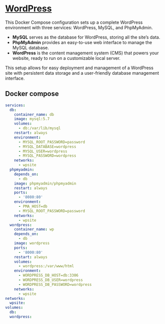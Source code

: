 # [WordPress](https://hub.docker.com/_/wordpress)

This Docker Compose configuration sets up a complete WordPress environment with three services: WordPress, MySQL, and PhpMyAdmin.

- **MySQL** serves as the database for WordPress, storing all the site’s data.
- **PhpMyAdmin** provides an easy-to-use web interface to manage the MySQL database.
- **WordPress** is the content management system (CMS) that powers your website, ready to run on a customizable local server.

This setup allows for easy deployment and management of a WordPress site with persistent data storage and a user-friendly database management interface.

## Docker compose

```yaml
services:
  db:
    container_name: db
    image: mysql:5.7
    volumes:
      - db:/var/lib/mysql
    restart: always
    environment:
      - MYSQL_ROOT_PASSWORD=password
      - MYSQL_DATABASE=wordpress
      - MYSQL_USER=wordpress
      - MYSQL_PASSWORD=wordpress
    networks:
      - wpsite
  phpmyadmin:
    depends_on:
      - db
    image: phpmyadmin/phpmyadmin
    restart: always
    ports:
      - '8080:80'
    environment:
      - PMA_HOST=db
      - MYSQL_ROOT_PASSWORD=password
    networks:
      - wpsite
  wordpress:
    container_name: wp
    depends_on:
      - db
    image: wordpress
    ports:
      - '8000:80'
    restart: always
    volumes:
      - wordpress:/var/www/html
    environment:
      - WORDPRESS_DB_HOST=db:3306
      - WORDPRESS_DB_USER=wordpress
      - WORDPRESS_DB_PASSWORD=wordpress
    networks:
      - wpsite
networks:
  wpsite:
volumes:
  db:
  wordpress:
```
